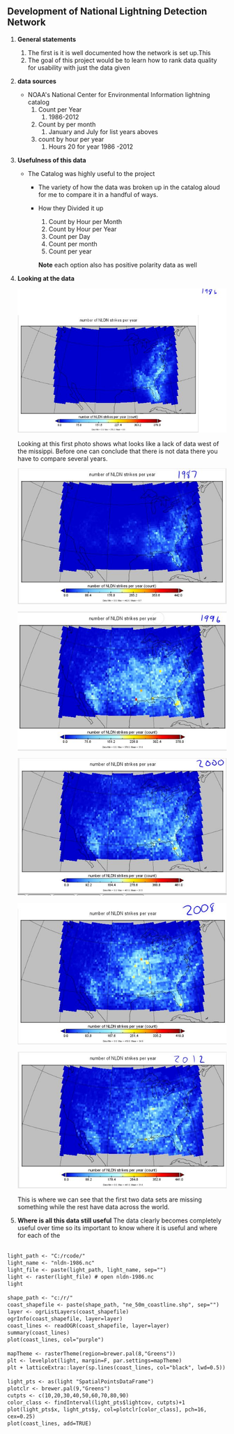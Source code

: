 ## Development of National Lightning Detection Network 



1. **General statements**
	1. The first is it is well documented how the network is set up.This  
	2. The goal of this project would be to learn how to rank data quality for usability with just the data given 
3. **data sources**
	* NOAA's National Center for Environmental Information lightning catalog
		1. Count  per Year 
			1. 1986-2012
		2. Count by per month 
			1. January and July  for list years aboves
		2. count by hour per year 
			1. Hours 20 for year 1986 -2012

2. **Usefulness of this data**
	* The Catalog was highly useful to the project 
		* The variety of how the data was broken up in the catalog aloud for me to compare it in a handful of ways.
		* How they Divided it up
			1. Count by Hour per Month
			2. Count by Hour per Year
			3. Count per Day
			4. Count per month 
			5. Count per year
			
			**Note** each option also has positive polarity data as well 

1. **Looking at the data**
	 
	![Rendered photo of 1986 data](https://github.com/gbrandom/Geography-490/blob/master/1986.JPG)
	
	Looking at this first photo shows what looks like a lack of data  west of the missippi. Before one can conclude that there is not data there you have to compare several years. 
	
	 ![Rendered photo of 19887 data](https://github.com/gbrandom/Geography-490/blob/master/1987.JPG)
	
	![Rendered photo of 1996 data](https://github.com/gbrandom/Geography-490/blob/master/1996.JPG)

	![Rendered photo of 2000 data](https://github.com/gbrandom/Geography-490/blob/master/2000.JPG)

	![Rendered photo of 2008 data](https://github.com/gbrandom/Geography-490/blob/master/2008.JPG)
 
	![Rendered photo of 2012 data](https://github.com/gbrandom/Geography-490/blob/master/2012.JPG)

	This is where we can see that the first two data sets are missing something while the rest have data across the world. 

5. **Where is all this data still useful**
	The data clearly becomes completely useful over time so its important to know where it is useful and where for each of the 

```{r}

light_path <- "C:/rcode/"
light_name <- "nldn-1986.nc"
light_file <- paste(light_path, light_name, sep="")
light <- raster(light_file) # open nldn-1986.nc
light

shape_path <- "c:/r/"
coast_shapefile <- paste(shape_path, "ne_50m_coastline.shp", sep="")
layer <- ogrListLayers(coast_shapefile)
ogrInfo(coast_shapefile, layer=layer)
coast_lines <- readOGR(coast_shapefile, layer=layer)
summary(coast_lines)
plot(coast_lines, col="purple")

mapTheme <- rasterTheme(region=brewer.pal(8,"Greens"))
plt <- levelplot(light, margin=F, par.settings=mapTheme)
plt + latticeExtra::layer(sp.lines(coast_lines, col="black", lwd=0.5))

light_pts <- as(light "SpatialPointsDataFrame")
plotclr <- brewer.pal(9,"Greens")
cutpts <- c(10,20,30,40,50,60,70,80,90)
color_class <- findInterval(light_pts$lightcov, cutpts)+1
plot(light_pts$x, light_pts$y, col=plotclr[color_class], pch=16, cex=0.25)
plot(coast_lines, add=TRUE) 
```